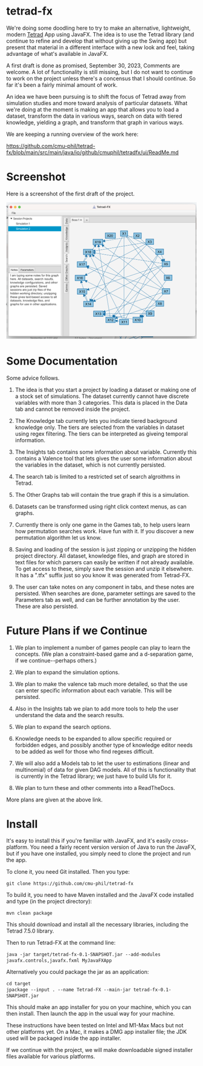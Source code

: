 # tetrad-fx

We're doing some doodling here to try to make an alternative, 
lightweight, modern [Tetrad](https://github.com/cmu-phil/tetrad) App using JavaFX. 
The idea is to use the Tetrad library (and continue to refine and 
develop that without giving up the Swing app) but present that material 
in a different interface with a new look and feel, taking advantage 
of what's available in JavaFX.

A first draft is done as promised, September 30, 2023, Comments are welcome.
A lot of functionality is still missing, but I do not want to continue
to work on the project unless there's a concensus that I should continue.
So far it's been a fairly minimal amount of work.

An idea we have been pursuing is to shift the focus of
Tetrad away from simulation studies and more toward analysis of particular 
datasets. What we're doing at the moment is making an app that allows 
you to load a dataset, transform the data in various ways, search on
data with tiered knowledge, yielding a graph, and transform that graph in various ways.

We are keeping a running overview of the work here:

https://github.com/cmu-phil/tetrad-fx/blob/main/src/main/java/io/github/cmuphil/tetradfx/ui/ReadMe.md

# Screenshot

Here is a screenshot of the first draft of the project.

![Picture of the current state of the project.](https://github.com/cmu-phil/tetrad-fx/blob/main/src/main/resources/App.Screenshot.2023-9.30.png)

# Some Documentation

Some advice follows.

1. The idea is that you start a project by loading a dataset or making one of a stock set of simulations.
The dataset currently cannot have discrete variables with more than 3 categories.
This data is placed in the Data tab and cannot be removed inside the project.

1. The Knowledge tab currently lets you indicate tiered background knowledge only. The tiers are selected
from the variables in dataset using regex filtering. The tiers can be interpreted as giveing
temporal information.

1. The Insights tab contains some information about variable. Currently this contains a Valence
tool that lets gives the user some information about the variables in the dataset, which is not
currently persisted.

1. The search tab is limited to a restricted set of search algroithms in Tetrad.

1. The Other Graphs tab will contain the true graph if this is a simulation.

1. Datasets can be transformed using right click context menus, as can graphs.

1. Currently there is only one game in the Games tab, to help users learn how permutation
searches work. Have fun with it. If you discover a new permutation algorithm let us know.

1. Saving and loading of the session is just zipping or unzipping the hidden project directory.
All dataset, knowledge files, and graph are stored in text files for which
parsers can easily be written if not already available. To get access to these,
simply save the session and unzip it elsewhere. It has a ".tfx" suffix just so
you know it was generated from Tetrad-FX.

1. The user can take notes on any component in tabs, and these notes are persisted.
When searches are done, parameter settings are saved to the Parameters
tab as well, and can be further annotation by the user. These are also
persisted.

# Future Plans if we Continue

1. We plan to implement a number of games people can play to learn the concepts. (We plan a
constraint-based game and a d-separation game, if we continue--perhaps others.)

1. We plan to expand the simulation options.

1. We plan to make the valence tab much more detailed, so that the use can enter
specific information about each variable. This will be persisted.

1. Also in the Insights tab we plan to add more tools to help the user understand the data
and the search results.

1. We plan to expand the search options.

1. Knowledge needs to be expanded to allow specific required or forbidden edges, and possibly
another type of knowledge editor needs to be added as well for those who find regexes difficult.

1. We will also add a Models tab to let the user to estimations (linear and
multinomial) of data for given DAG models. All of this is functionality
that is currently in the Tetrad library; we just have to build UIs for it.

1. We plan to turn these and other comments into a ReadTheDocs. 

More plans are given at the above link.

# Install

It's easy to install this if you're familiar with JavaFX, and it's easily cross-platform. 
You need a fairly recent version version of Java to run the JavaFX, but if you have one installed,
you simply need to clone the project and run the app.

To clone it, you need Git installed. Then you type:

```
git clone https://github.com/cmu-phil/tetrad-fx
```

To build it, you need to have Maven installed and the JavaFX code installed and type (in the project directory):

```
mvn clean package
```

This should download and install all the necessary libraries, including the Tetrad 7.5.0 library.

Then to run Tetrad-FX at the command line:

```
java -jar target/tetrad-fx-0.1-SNAPSHOT.jar --add-modules javafx.controls,javafx.fxml MyJavaFXApp
```

Alternatively you could package the jar as an application:

```'
cd target
jpackage --input . --name Tetrad-FX --main-jar tetrad-fx-0.1-SNAPSHOT.jar
```

This should make an app installer for you on your machine, which you can then install. Then launch the 
app in the usual way for your machine.

These instructions have been tested on Intel and M1-Max Macs but not other platforms yet.
On a Mac, it makes a DMG app installer file; the JDK used will be packaged inside the app installer.

If we continue with the project, we will make downloadable signed installer files available for various
platforms.

